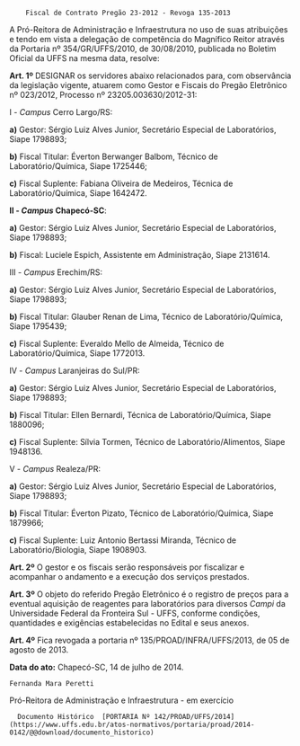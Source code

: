         Fiscal de Contrato Pregão 23-2012 - Revoga 135-2013  

A Pró-Reitora de Administração e Infraestrutura no uso de suas atribuições e tendo em vista a delegação de competência do Magnífico Reitor através da Portaria nº 354/GR/UFFS/2010, de 30/08/2010, publicada no Boletim Oficial da UFFS na mesma data, resolve:

 **Art. 1º** DESIGNAR os servidores abaixo relacionados para, com observância da legislação vigente, atuarem como Gestor e Fiscais do Pregão Eletrônico nº 023/2012, Processo nº 23205.003630/2012-31:

 I - *Campus* Cerro Largo/RS:

 **a)** Gestor: Sérgio Luiz Alves Junior, Secretário Especial de Laboratórios, Siape 1798893;

 **b)** Fiscal Titular: Éverton Berwanger Balbom, Técnico de Laboratório/Química, Siape 1725446;

 **c)** Fiscal Suplente: Fabiana Oliveira de Medeiros, Técnica de Laboratório/Química, Siape 1642472.

 **II - *Campus* Chapecó-SC**:

 **a)** Gestor: Sérgio Luiz Alves Junior, Secretário Especial de Laboratórios, Siape 1798893;

 **b)** Fiscal: Luciele Espich, Assistente em Administração, Siape 2131614.

 III - *Campus* Erechim/RS:

 **a)** Gestor: Sérgio Luiz Alves Junior, Secretário Especial de Laboratórios, Siape 1798893;

 **b)** Fiscal Titular: Glauber Renan de Lima, Técnico de Laboratório/Química, Siape 1795439;

 **c)** Fiscal Suplente: Everaldo Mello de Almeida, Técnico de Laboratório/Química, Siape 1772013.

 IV - *Campus* Laranjeiras do Sul/PR:

 **a)** Gestor: Sérgio Luiz Alves Junior, Secretário Especial de Laboratórios, Siape 1798893;

 **b)** Fiscal Titular: Ellen Bernardi, Técnica de Laboratório/Química, Siape 1880096;

 **c)** Fiscal Suplente: Sílvia Tormen, Técnico de Laboratório/Alimentos, Siape 1948136.

 V - *Campus* Realeza/PR:

 **a)** Gestor: Sérgio Luiz Alves Junior, Secretário Especial de Laboratórios, Siape 1798893;

 **b)** Fiscal Titular: Éverton Pizato, Técnico de Laboratório/Química, Siape 1879966;

 **c)** Fiscal Suplente: Luiz Antonio Bertassi Miranda, Técnico de Laboratório/Biologia, Siape 1908903.

 **Art. 2º** O gestor e os fiscais serão responsáveis por fiscalizar e acompanhar o andamento e a execução dos serviços prestados.

 **Art. 3º** O objeto do referido Pregão Eletrônico é o registro de preços para a eventual aquisição de reagentes para laboratórios para diversos *Campi* da Universidade Federal da Fronteira Sul - UFFS, conforme condições, quantidades e exigências estabelecidas no Edital e seus anexos.

 **Art. 4º** Fica revogada a portaria nº 135/PROAD/INFRA/UFFS/2013, de 05 de agosto de 2013.

  

   **Data do ato:** Chapecó-SC, 14 de julho de 2014.   
 

    Fernanda Mara Peretti   
 Pró-Reitora de Administração e Infraestrutura - em exercício 

      Documento Histórico  [PORTARIA Nº 142/PROAD/UFFS/2014](https://www.uffs.edu.br/atos-normativos/portaria/proad/2014-0142/@@download/documento_historico)     
      